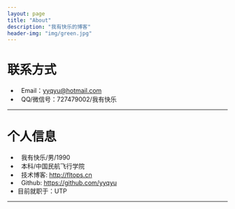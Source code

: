 ```yaml
---
layout: page
title: "About"
description: "我有快乐的博客"
header-img: "img/green.jpg"
---
```





# 联系方式

*   Email：yyqyu@hotmail.com
*   QQ/微信号：727479002/我有快乐

* * *

# 个人信息

*   我有快乐/男/1990
*   本科/中国民航飞行学院
*   技术博客: <http://fltops.cn>
*   Github: <https://github.com/yyqyu>
*   目前就职于：UTP

* * *
